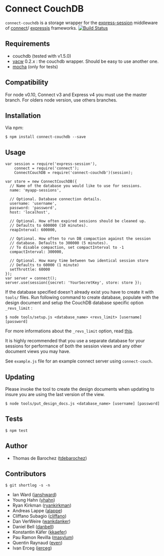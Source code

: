 # Connect CouchDB

`connect-couchdb` is a storage wrapper for the [express-session](https://github.com/expressjs/session) middleware of [connect](https://github.com/senchalabs/connect)/
[expressjs](https://github.com/visionmedia/express) frameworks.
[![Build Status](https://secure.travis-ci.org/tdebarochez/connect-couchdb.png)](http://travis-ci.org/tdebarochez/connect-couchdb)

## Requirements

- couchdb (tested with v1.5.0)
- [yacw](https://github.com/tdebarochez/yacw) 0.2.x : the couchdb wrapper. Should be easy to use another one.
- [mocha](https://github.com/visionmedia/mocha) (only for tests)

## Compatibility

For node v0.10, Connect v3 and Express v4 you must use the master branch. 
For olders node version, use others branches.  

## Installation

Via npm:

    $ npm install connect-couchdb --save

## Usage

    var session = require('express-session'),
        connect = require('connect');
        ConnectCouchDB = require('connect-couchdb')(session);

    var store = new ConnectCouchDB({
      // Name of the database you would like to use for sessions.
      name: 'myapp-sessions',

      // Optional. Database connection details.
      username: 'username', 
      password: 'password', 
      host: 'localhost',

      // Optional. How often expired sessions should be cleaned up.
      // Defaults to 600000 (10 minutes).
      reapInterval: 600000,

      // Optional. How often to run DB compaction against the session
      // database. Defaults to 300000 (5 minutes).
      // To disable compaction, set compactInterval to -1
      compactInterval: 300000,

      // Optional. How many time between two identical session store
      // Defaults to 60000 (1 minute)
      setThrottle: 60000
    });
    var server = connect();
    server.use(session({secret: 'YourSecretKey', store: store });

If the database specified doesn't already exist you have to create it with
`tools/` files. Run following command to create database, populate with the
design document and setup the CouchDB database specific option `_revs_limit` :

    $ node tools/setup.js <database_name> <revs_limit> [username] [password]

For more informations about the `_revs_limit` option, read
[this](http://wiki.apache.org/couchdb/HTTP_database_API#Accessing_Database-specific_options).

It is highly recommended that you use a separate database for your
sessions for performance of both the session views and any other document
views you may have.

See `example.js` file for an example connect server using `connect-couch`.

## Updating

Please invoke the tool to create the design documents when updating to insure you are using the last version of the view.

    $ node tools/put_design_docs.js <database_name> [username] [password]

## Tests

    $ npm test

## Author

- Thomas de Barochez ([tdebarochez](https://github.com/tdebarochez))

## Contributors

    $ git shortlog -s -n

- Ian Ward ([ianshward](https://github.com/ianshward))
- Young Hahn ([yhahn](https://github.com/yhahn))
- Ryan Kirkman ([ryankirkman](https://github.com/ryankirkman))
- Andreas Lappe ([alappe](https://github.com/alappe))
- Cliffano Subagio ([cliffano](https://github.com/cliffano))
- Dan VerWeire ([wankdanker](https://github.com/wankdanker))
- Daniel Bell ([danbell](https://github.com/danbell))
- Konstantin Käfer ([kkaefer](https://github.com/kkaefer))
- Pau Ramon Revilla ([masylum](https://github.com/masylum))
- Quentin Raynaud ([even](https://github.com/even))
- Ivan Erceg ([ierceg](https://github.com/ierceg))
